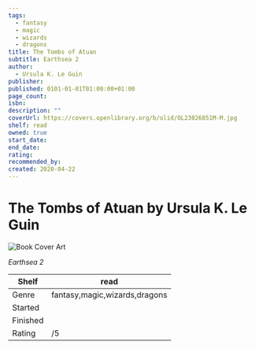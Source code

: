 ```yaml
---
tags:
  - fantasy
  - magic
  - wizards
  - dragons
title: The Tombs of Atuan
subtitle: Earthsea 2
author:
  - Ursula K. Le Guin
publisher:
published: 0101-01-01T01:00:00+01:00
page_count:
isbn:
description: ""
coverUrl: https://covers.openlibrary.org/b/olid/OL23026851M-M.jpg
shelf: read
owned: true
start_date:
end_date:
rating:
recommended_by:
created: 2020-04-22
---
```


# The Tombs of Atuan by Ursula K. Le Guin

![Book Cover Art](https://covers.openlibrary.org/b/olid/OL23026851M-M.jpg)

_Earthsea 2_

| Shelf | read |
| --- | --- |
| Genre | fantasy,magic,wizards,dragons |
| Started |  |
| Finished |  |
| Rating | /5 |

